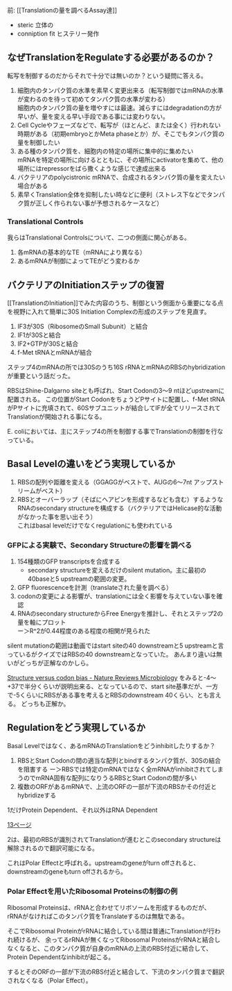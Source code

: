 前: [[Translationの量を調べるAssay達]]

- steric 立体の
- conniption fit ヒステリー発作

## なぜTranslationをRegulateする必要があるのか？

転写を制御するのだからそれで十分では無いのか？という疑問に答える。

1. 細胞内のタンパク質の水準を素早く変更出来る（転写制御ではmRNAの水準が変わるのを待って初めてタンパク質の水準が変わる）  
細胞内のタンパク質の量を増やすには最速。減らすにはdegradationの方が早いが、量を変える早い手段である事には変わりない。
2. Cell Cycleやフェーズなどで、転写が（ほとんど、または全く）行われない時期がある（初期embryoとかMeta phaseとか）が、そこでもタンパク質の量を制御したい
3. ある種のタンパク質を、細胞内の特定の場所に集中的に集めたい  
mRNAを特定の場所に向けるとともに、その場所にactivatorを集めて、他の場所にはrepressorをばら撒くような感じで達成出来る
4. バクテリアのpolycistronic mRNAで、合成されるタンパク質の量を変えたい場合がある
5. 素早くTranslation全体を抑制したい時などに便利（ストレス下などでタンパク質が正しく作られない事が予想されるケースなど）

### Translational Controls

我らはTranslational Controlsについて、二つの側面に関心がある。

1. 各mRNAの基本的なTE（mRNAにより異なる）
2. あるmRNAが制御によってTEがどう変わるか

## バクテリアのInitiationステップの復習

[[TranslationのInitiation]]でみた内容のうち、制御という側面から重要になる点を視野に入れて簡単に30S Initiation Complexの形成のステップを見直す。

1. IF3が30S（RibosomeのSmall Subunit）と結合
2. IF1が30Sと結合
3. IF2+GTPが30Sと結合
4. f-Met tRNAとmRNAが結合

ステップ4のmRNAの所では30Sのうち16S rRNAとmRNAのRBSのhybridizationが重要という話だった。

RBSはShine-Dalgarno siteとも呼ばれ、Start Codonの3〜9 ntほどupstreamに配置される。
この位置がStart CodonをちょうどPサイトに配置し、f-Met tRNAがPサイトに充填されて、60Sサブユニットが結合してIFが全てリリースされてTranslationが開始される事になる。

E. coliにおいては、主にステップ4の所を制御する事でTranslationの制御を行なっている。

## Basal Levelの違いをどう実現しているか

1. RBSの配列や距離を変える（GGAGGがベストで、AUGの6〜7nt アップストリームがベスト）
2. RBSとオーバーラップ（そばにヘアピンを形成するなども含む）するようなRNAのsecondary structureを構成する（バクテリアではHelicase的な活動がなかった事を思い出そう）  
これはbasal levelだけでなくregulationにも使われている

### GFPによる実験で、Secondary Structureの影響を調べる

1. 154種類のGFP transcriptsを合成する
    - secondary structureを変えるだけのsilent mutation。主に最初の40baseと5 upstreamの範囲の変更。
2. GFP fluorescenceを計測（translateされた量を調べる）
3. codonの変更による影響が、translationには全く影響を与えていない事を確認
4. RNAのsecondary structureからFree Energyを推計し、それとステップ2の量を軸にプロット  
ー＞R^2が0.44程度のある程度の相関が見られた

silent mutationの範囲は動画ではstart siteの40 downstreamと5 upstreamと言っているがクイズではRBSの40 downstreamとなっていた。
あんまり違いは無いがどっちが正解なのかしら。

[Structure versus codon bias - Nature Reviews Microbiology](https://www.nature.com/articles/nrmicro2153) をみると-4〜+37で半分くらいが説明出来る、となっているので、start site基準だが、一方で-5くらいにRBSがある事を考えるとRBSのdownstream 40くらい、とも言える。
どっちも正解か。

## Regulationをどう実現しているか

Basal Levelではなく、あるmRNAのTranslationをどうinhibitしたりするか？

1. RBSとStart Codonの間の適当な配列とbindするタンパク質が、30Sの結合を阻害する 
ー＞RBSでは特定のmRNAではなく全mRNAがinhibitされてしまうのでmRNA固有な配列になりうるRBSとStart Codonの間が多い
2. 複数のORFがあるmRNAで、上流のORFの一部が下流のRBSかその付近とhybridizeする

1だけProtein Dependent、それ以外はRNA Dependent

[13ページ](https://karino2.github.io/ImageGallery/MolecularBiology728x3.html#lg=1&slide=12)

2は、最初のRBSが識別されてTranslationが進むとこのsecondary structureは解除されるので翻訳可能になる。

これはPolar Effectと呼ばれる。upstreamのgeneがturn offされると、downstreamのgeneもturn offされるから。

### Polar Effectを用いたRibosomal Proteinsの制御の例

Ribosomal Proteinsは、rRNAと合わせてリボソームを形成するものだが、
rRNAがなければこのタンパク質をTranslateするのは無駄である。

そこでRibosomal ProteinがrRNAに結合している間は普通にTranslationが行われ続けるが、
余ってるrRNAが無くなってRibosomal ProteinsがrRNAと結合しなくなると、このタンパク質が自身のmRNAの上流のRBS付近に結合して、
Protein Dependentなinhibitが起こる。

するとそのORFの一部が下流のRBS付近と結合して、下流のタンパク質まで翻訳されなくなる（Polar Effect）。